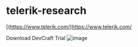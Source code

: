 # telerik-research
[(https://www.telerik.com/)https://www.telerik.com/

Download DevCraft Trial
![image](https://github.com/renloe/telerik-research/assets/2071310/8d24a1e8-997d-47e4-96a7-12a4b74d57d4)

